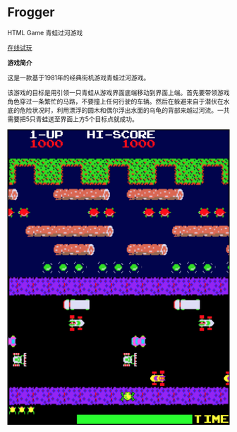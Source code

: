 # Frogger
HTML Game 青蛙过河游戏

[在线试玩][1]

**游戏简介**

这是一款基于1981年的经典街机游戏青蛙过河游戏。

该游戏的目标是用引领一只青蛙从游戏界面底端移动到界面上端。首先要带领游戏角色穿过一条繁忙的马路，不要撞上任何行驶的车辆。然后在躲避来自于潜伏在水底的危险状况时，利用漂浮的圆木和偶尔浮出水面的乌龟的背部来越过河流。一共需要把5只青蛙送至界面上方5个目标点就成功。
        
![screenshot][2]
        


  [1]: https://wangsunhong.github.io/Frogger/
  [2]: https://github.com/wangsunhong/Frogger/blob/master/screenshot.png
